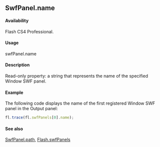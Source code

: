 ## SwfPanel.name

#### Availability

Flash CS4 Professional.

#### Usage

swfPanel.name

#### Description

Read-only property: a string that represents the name of the specified Window SWF panel.

#### Example

The following code displays the name of the first registered Window SWF panel in the Output panel:

```javascript
fl.trace(fl.swfPanels[0].name);
```

#### See also

[SwfPanel.path](../SwfPanel_object/SwfPanel4.md), [Flash.swfPanels](../Flash_object_/Flash74.md)
